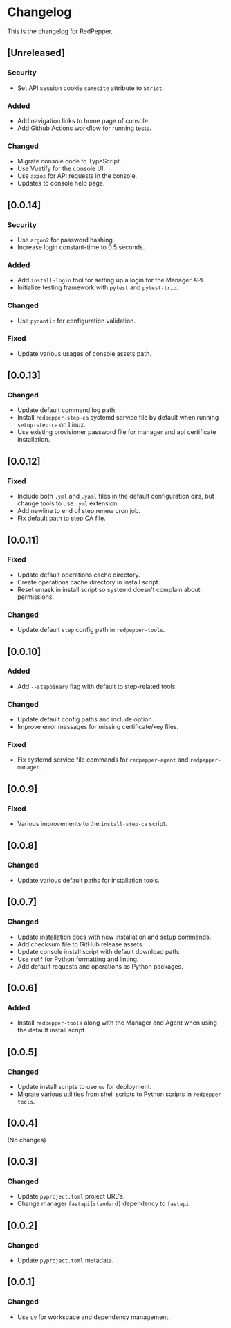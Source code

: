 # Changelog

This is the changelog for RedPepper.

## [Unreleased]

### Security

- Set API session cookie `samesite` attribute to `Strict`.

### Added

- Add navigation links to home page of console.
- Add Github Actions workflow for running tests.

### Changed

- Migrate console code to TypeScript.
- Use Vuetify for the console UI.
- Use `axios` for API requests in the console.
- Updates to console help page.

## [0.0.14]

### Security

- Use `argon2` for password hashing.
- Increase login constant-time to 0.5 seconds.

### Added

- Add `install-login` tool for setting up a login for the Manager API.
- Initialize testing framework with `pytest` and `pytest-trio`.

### Changed

- Use `pydantic` for configuration validation.

### Fixed

- Update various usages of console assets path.

## [0.0.13]

### Changed

- Update default command log path.
- Install `redpepper-step-ca` systemd service file by default when running `setup-step-ca` on Linux.
- Use existing provisioner password file for manager and api certificate installation.

## [0.0.12]

### Fixed

- Include both `.yml` and `.yaml` files in the default configuration dirs, but change tools to use `.yml` extension.
- Add newline to end of step renew cron job.
- Fix default path to step CA file.

## [0.0.11]

### Fixed

- Update default operations cache directory.
- Create operations cache directory in install script.
- Reset umask in install script so systemd doesn't complain about permissions.

### Changed

- Update default `step` config path in `redpepper-tools`.

## [0.0.10]

### Added

- Add `--stepbinary` flag with default to step-related tools.

### Changed

- Update default config paths and include option.
- Improve error messages for missing certificate/key files.

### Fixed

- Fix systemd service file commands for `redpepper-agent` and `redpepper-manager`.

## [0.0.9]

### Fixed

- Various improvements to the `install-step-ca` script.

## [0.0.8]

### Changed

- Update various default paths for installation tools.

## [0.0.7]

### Changed

- Update installation docs with new installation and setup commands.
- Add checksum file to GitHub release assets.
- Update console install script with default download path.
- Use [`ruff`](https://docs.astral.sh/ruff) for Python formatting and linting.
- Add default requests and operations as Python packages.

## [0.0.6]

### Added

- Install `redpepper-tools` along with the Manager and Agent when using the default install script.

## [0.0.5]

### Changed

- Update install scripts to use `uv` for deployment.
- Migrate various utilities from shell scripts to Python scripts in `redpepper-tools`.

## [0.0.4]

(No changes)

## [0.0.3]

### Changed

- Update `pyproject.toml` project URL's.
- Change manager `fastapi[standard]` dependency to `fastapi`.

## [0.0.2]

### Changed

- Update `pyproject.toml` metadata.

## [0.0.1]

### Changed

- Use [`uv`](https://docs.astral.sh/uv) for workspace and dependency management.
